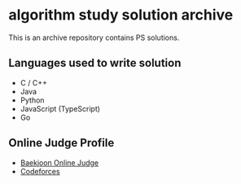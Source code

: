 # algorithm study solution archive

This is an archive repository contains PS solutions.

## Languages used to write solution

- C / C++
- Java
- Python
- JavaScript (TypeScript)
- Go

## Online Judge Profile

- [Baekjoon Online Judge](https://acmicpc.net/user/ajw4586)
- [Codeforces](https://codeforces.com/profile/ahnjaewook)

